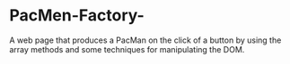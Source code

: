 # PacMen-Factory-
A web page that produces a PacMan on the click of a button by using the array methods  and some techniques for manipulating the DOM.
